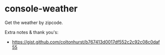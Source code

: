 # console-weather

Get the weather by zipcode.

Extra notes & thank you's:

- https://gist.github.com/coltonhurst/b767413d0017df552c2c92c08c0daf55
